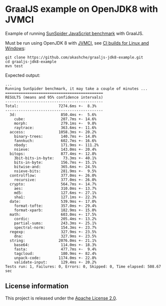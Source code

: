 GraalJS example on OpenJDK8 with JVMCI
======================================

Example of running [SunSpider JavaScript benchmark](https://github.com/mozilla/rhino/tree/master/testsrc/benchmarks/sunspider-0.9.1)
with GraalJS.

Must be run using OpenJDK 8 with [JVMCI](http://openjdk.java.net/jeps/243),
see [CI builds for Linux and Windows](https://github.com/ojdkbuild/contrib_graal-jvmci-8-ci):

    git clone https://github.com/akashche/graaljs-jdk8-example.git
    cd graaljs-jdk8-example
    mvn test

Expected output:

    ...
    Running SunSpider benchmark, it may take a couple of minutes ...
    ============================================
    RESULTS (means and 95% confidence intervals)
    --------------------------------------------
    Total:                  7274.6ms +-  8.3%
    --------------------------------------------
      3d:                    850.4ms +-  5.6%
        cube:                207.7ms +- 14.6%
        morph:               279.1ms +-  9.8%
        raytrace:            363.6ms +- 11.6%
      access:               1058.3ms +- 20.2%
        binary-trees:        140.7ms +- 14.8%
        fannkuch:            602.7ms +- 16.6%
        nbody:               171.9ms +- 111.2%
        nsieve:              143.0ms +- 20.4%
      bitops:                877.4ms +- 12.8%
        3bit-bits-in-byte:    73.3ms +- 40.1%
        bits-in-byte:        156.7ms +- 15.1%
        bitwise-and:         365.6ms +- 24.5%
        nsieve-bits:         281.9ms +-  9.5%
      controlflow:           377.0ms +- 26.0%
        recursive:           377.0ms +- 26.0%
      crypto:                564.7ms +- 14.7%
        aes:                 310.0ms +- 13.7%
        md5:                 127.6ms +- 27.1%
        sha1:                127.1ms +- 22.3%
      date:                  539.9ms +- 17.0%
        format-tofte:        357.0ms +- 29.4%
        format-xparb:        182.9ms +- 15.0%
      math:                  603.0ms +- 17.5%
        cordic:              205.4ms +- 13.2%
        partial-sums:        243.3ms +- 25.1%
        spectral-norm:       154.3ms +- 23.7%
      regexp:                327.9ms +- 23.5%
        dna:                 327.9ms +- 23.5%
      string:               2076.0ms +- 21.1%
        base64:              114.0ms +- 18.3%
        fasta:               477.7ms +-  9.4%
        tagcloud:            180.9ms +- 82.4%
        unpack-code:        1174.0ms +- 22.8%
        validate-input:      129.4ms +- 20.2%
    Tests run: 1, Failures: 0, Errors: 0, Skipped: 0, Time elapsed: 508.67 sec

License information
-------------------

This project is released under the [Apache License 2.0](http://www.apache.org/licenses/LICENSE-2.0).

